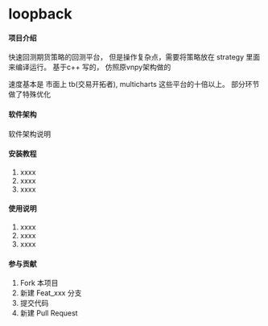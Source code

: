# loopback

#### 项目介绍

快速回测期货策略的回测平台， 但是操作复杂点，需要将策略放在 strategy 里面来编译运行。
基于c++ 写的， 仿照原vnpy架构做的

速度基本是  市面上  tb(交易开拓者), multicharts 这些平台的十倍以上。   部分环节做了特殊优化

#### 软件架构
软件架构说明


#### 安装教程

1. xxxx
2. xxxx
3. xxxx

#### 使用说明

1. xxxx
2. xxxx
3. xxxx

#### 参与贡献

1. Fork 本项目
2. 新建 Feat_xxx 分支
3. 提交代码
4. 新建 Pull Request

